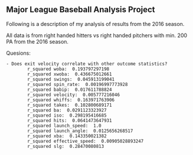Major League Baseball Analysis Project
---------------------------------------

Following is a description of my analysis of results from the 2016 season.

All data is from right handed hitters vs right handed pitchers with min. 200 PA from the 2016 season.

Quesions:

	- Does exit velocity correlate with other outcome statistics?
			r_squared woba:  0.193797297198
			r_squared xwoba:  0.436675012661
			r_squared swings:  0.045913199041
			r_squared spin_rate:  0.00196997773928
			r_squared babip:  0.017611788824
			r_squared velocity:  0.005777216046
			r_squared whiffs:  0.163971763906
			r_squared takes:  0.102800689171
			r_squared ba:  0.0291123323927
			r_squared iso:  0.298195416685
			r_squared hits:  0.0641473647931
			r_squared launch_speed:  1.0
			r_squared launch_angle:  0.0125656268517
			r_squared xba:  0.143350021382
			r_squared effective_speed:  0.00905028893247
			r_squared slg:  0.28470080813